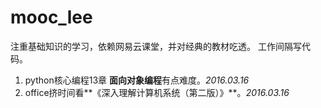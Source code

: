 # mooc_lee
注重基础知识的学习，依赖网易云课堂，并对经典的教材吃透。
工作间隔写代码。
1. python核心编程13章 **面向对象编程**有点难度。*2016.03.16*
2. office挤时间看**《深入理解计算机系统（第二版）》**。*2016.03.16*
